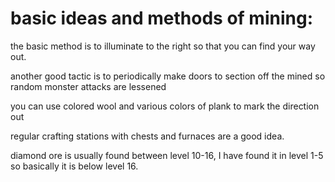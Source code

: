 basic ideas and methods of mining:
==================================

the basic method is to illuminate to the right so that you can find your way out.

another good tactic is to periodically make doors to section off the mined so random monster attacks are lessened

you can use colored wool and various colors of plank to mark the direction out

regular crafting stations with chests and furnaces are a good idea.



diamond ore is usually found between level 10-16, I have found it in level 1-5 so basically it is below level 16.

